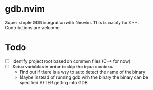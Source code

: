 # gdb.nvim
Super simple GDB integration with Neovim. This is mainly for C++. Contributions are welcome. 

# Todo
- [ ] Identify project root based on common files (C++ for now).
- [ ] Setup variables in order to skip the input sections.
  - Find out if there is a way to auto detect the name of the binary
  - Maybe instead of running gdb with the binary the binary can be specified AFTER getting into GDB.
